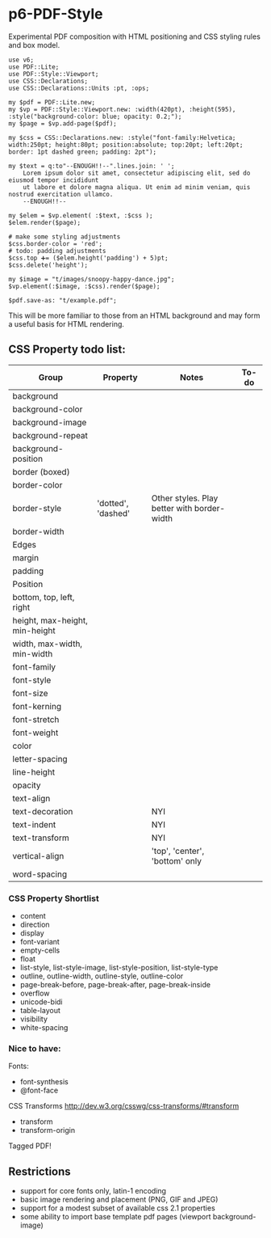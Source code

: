 p6-PDF-Style
============
Experimental PDF composition with HTML positioning and CSS styling rules and box model.

```
use v6;
use PDF::Lite;
use PDF::Style::Viewport;
use CSS::Declarations;
use CSS::Declarations::Units :pt, :ops;

my $pdf = PDF::Lite.new;
my $vp = PDF::Style::Viewport.new: :width(420pt), :height(595), :style("background-color: blue; opacity: 0.2;");
my $page = $vp.add-page($pdf);

my $css = CSS::Declarations.new: :style("font-family:Helvetica; width:250pt; height:80pt; position:absolute; top:20pt; left:20pt; border: 1pt dashed green; padding: 2pt");

my $text = q:to"--ENOUGH!!--".lines.join: ' ';
    Lorem ipsum dolor sit amet, consectetur adipiscing elit, sed do eiusmod tempor incididunt
    ut labore et dolore magna aliqua. Ut enim ad minim veniam, quis nostrud exercitation ullamco.
    --ENOUGH!!--

my $elem = $vp.element( :$text, :$css );
$elem.render($page);

# make some styling adjustments
$css.border-color = 'red';
# todo: padding adjustments
$css.top ➕= ($elem.height('padding') + 5)pt;
$css.delete('height');

my $image = "t/images/snoopy-happy-dance.jpg";
$vp.element(:$image, :$css).render($page);

$pdf.save-as: "t/example.pdf";
```

This will be more familiar to those from an HTML background and may form a useful basis for HTML rendering.

## CSS Property todo list:
Group|Property|Notes|To-do
---|---|---|---
background||
  |background-color||
  |background-image||
  |background-repeat||
  |background-position||
border (boxed)|
  |border-color||
  |border-style|'dotted', 'dashed'|Other styles. Play better with border-width
  |border-width
Edges|
  |margin
  |padding
Position|
  |bottom, top, left, right
  |height, max-height, min-height
  |width, max-width, min-width
  |font-family
  |font-style
  |font-size
  |font-kerning
  |font-stretch
  |font-weight||
  |color||
  |letter-spacing||
  |line-height||
  |opacity||
  |text-align||
  |text-decoration||NYI
  |text-indent||NYI
  |text-transform||NYI
  |vertical-align||'top', 'center', 'bottom' only
  |word-spacing||
  
### CSS Property Shortlist
- content
- direction
- display
- font-variant
- empty-cells
- float
- list-style, list-style-image, list-style-position, list-style-type
- outline, outline-width, outline-style, outline-color
- page-break-before, page-break-after, page-break-inside
- overflow
- unicode-bidi
- table-layout
- visibility
- white-spacing

### Nice to have:
Fonts:
- font-synthesis
- @font-face

CSS Transforms http://dev.w3.org/csswg/css-transforms/#transform
- transform
- transform-origin

Tagged PDF!

## Restrictions

- support for core fonts only, latin-1 encoding
- basic image rendering and placement (PNG, GIF and JPEG)
- support for a modest subset of available css 2.1 properties
- some ability to import base template pdf pages (viewport background-image)

